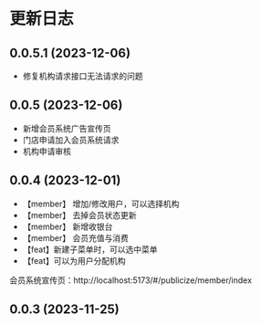# 更新日志

## 0.0.5.1 (2023-12-06)

- 修复机构请求接口无法请求的问题

## 0.0.5 (2023-12-06)

- 新增会员系统广告宣传页
- 门店申请加入会员系统请求
- 机构申请审核

## 0.0.4 (2023-12-01)

- 【member】 增加/修改用户，可以选择机构
- 【member】 去掉会员状态更新
- 【member】 新增收银台
- 【member】 会员充值与消费
- 【feat】新建子菜单时，可以选中菜单
- 【feat】可以为用户分配机构

会员系统宣传页：http://localhost:5173/#/publicize/member/index

## 0.0.3 (2023-11-25)
